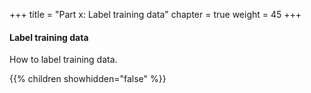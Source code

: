 +++
title = "Part x: Label training data"
chapter = true
weight = 45
+++

#### Label training data

How to label training data.

{{% children showhidden="false" %}}

